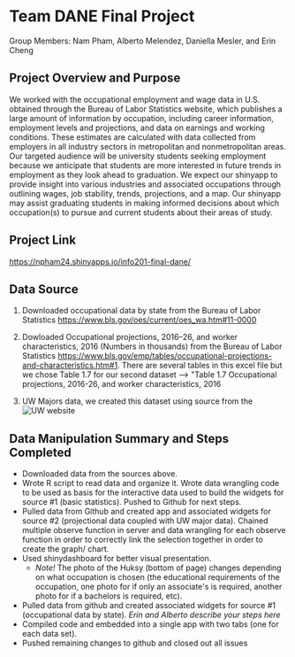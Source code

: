 # Team DANE Final Project
Group Members: Nam Pham, Alberto Melendez, Daniella Mesler, and Erin Cheng

## Project Overview and Purpose
We worked with the occupational employment and wage data in U.S. obtained through the Bureau of Labor Statistics website, which publishes a large amount of information by occupation, including career information, employment levels and projections, and data on earnings and working conditions. These estimates are
calculated with data collected from employers in all industry sectors in metropolitan and nonmetropolitan areas. Our targeted audience will be university students seeking employment because we anticipate that students are more interested in future trends in employment as they look ahead to graduation. We expect our shinyapp to provide insight into various industries and associated occupations through outlining wages, job stability, trends, projections, and a map. Our shinyapp may assist graduating students in making informed decisions about which occupation(s) to pursue and current students about their areas of study.


## Project Link
https://npham24.shinyapps.io/info201-final-dane/

## Data Source
1. Downloaded occupational data by state from the Bureau of Labor Statistics https://www.bls.gov/oes/current/oes_wa.htm#11-0000

2. Dowloaded Occupational projections, 2016–26, and worker characteristics, 2016 (Numbers in thousands)
from the Bureau of Labor Statistics  https://www.bls.gov/emp/tables/occupational-projections-and-characteristics.htm#1. There are several tables in this excel file but we chose Table 1.7 for our second dataset --> "Table 1.7 Occupational projections, 2016-26, and worker characteristics, 2016

3. UW Majors data, we created this dataset using source from the ![UW website](https://www.washington.edu/uaa/advising/degree-overview/majors/list-of-undergraduate-majors/)

## Data Manipulation Summary and Steps Completed
- Downloaded data from the sources above.
- Wrote R script to read data and organize it. Wrote data wrangling code to be used as basis for the interactive data used to build the widgets for source #1 (basic statistics). Pushed to Github for next steps.
- Pulled data from Github and created app and associated widgets for source #2 (projectional data coupled with UW major data). Chained multiple observe function in server and data wrangling for each observe function in order to correctly link the selection together in order to create the graph/ chart.
- Used shinydashboard for better visual presentation. 
   - *Note!* The photo of the Huksy (bottom of page) changes depending on what occupation is chosen (the educational requirements of the occupation, one photo for if only an associate's is required, another photo for if a bachelors is required, etc).
- Pulled data from github and created associated widgets for source #1 (occupational data by state). *Erin and Alberto describe your steps here*
- Compiled code and embedded into a single app with two tabs (one for each data set).
- Pushed remaining changes to github and closed out all issues
